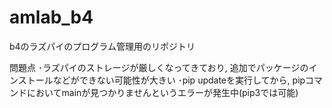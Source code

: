 # amlab_b4
b4のラズパイのプログラム管理用のリポジトリ

問題点
･ラズパイのストレージが厳しくなってきており, 追加でパッケージのインストールなどができない可能性が大きい
･pip updateを実行してから, pipコマンドにおいてmainが見つかりませんというエラーが発生中(pip3では可能)
